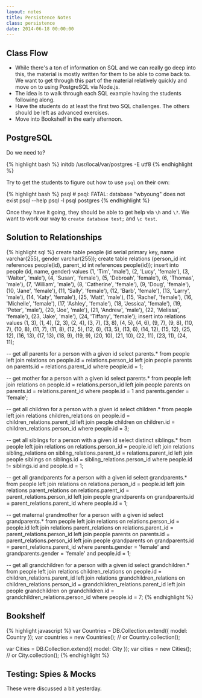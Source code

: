 ```yaml
---
layout: notes
title: Persistence Notes
class: persistence
date: 2014-06-18 00:00:00
---
```


## Class Flow

- While there's a ton of information on SQL and we can really go deep into
this, the material is mostly written for them to be able to come back to. We
want to get through this part of the material relatively quickly and move on
to using PostgreSQL via Node.js.
- The idea is to walk through each SQL example having the students following
along.
- Have the students do at least the first two SQL challenges. The others should
be left as advanced exercises.
- Move into Bookshelf in the early afternoon.

## PostgreSQL

Do we need to?

{% highlight bash %}
initdb /usr/local/var/postgres -E utf8
{% endhighlight %}

Try to get the students to figure out how to use `psql` on their own:

{% highlight bash %}
psql # psql: FATAL:  database "wbyoung" does not exist
psql --help
psql -l
psql postgres
{% endhighlight %}

Once they have it going, they should be able to get help via `\h` and `\?`. We
want to work our way to `create database test;` and `\c test`.

## Solution to Relationships

{% highlight sql %}
create table people (id serial primary key, name varchar(255), gender varchar(255));
create table relations (person_id int references people(id),  parent_id int references people(id));
insert into people (id, name, gender) values (1, 'Tim', 'male'), (2, 'Lucy', 'female'), (3, 'Walter', 'male'), (4, 'Susan', 'female'), (5, 'Debroah', 'female'), (6, 'Thomas', 'male'), (7, 'William', 'male'), (8, 'Catherine', 'female'), (9, 'Doug', 'female'), (10, 'Jane', 'female'), (11, 'Sally', 'female'), (12, 'Barb', 'female'), (13, 'Larry', 'male'), (14, 'Katy', 'female'), (25, 'Matt', 'male'), (15, 'Rachel', 'female'), (16, 'Michelle', 'female'), (17, 'Ashley', 'female'), (18, 'Jessica', 'female'), (19, 'Peter', 'male'), (20, 'Joe', 'male'), (21, 'Andrew', 'male'), (22, 'Melissa', 'female'), (23, 'Jake', 'male'), (24, 'Tiffany', 'female');
insert into relations values (1, 3), (1, 4), (2, 3), (2, 4), (3, 7), (3, 8), (4, 5), (4, 6), (9, 7), (9, 8), (10, 7), (10, 8), (11, 7), (11, 8), (12, 5), (12, 6), (13, 5), (13, 6), (14, 12), (15, 12), (25, 12), (16, 13), (17, 13), (18, 9), (19, 9), (20, 10), (21, 10), (22, 11), (23, 11), (24, 11);

-- get all parents for a person with a given id
select parents.*
from people
left join relations on people.id = relations.person_id
left join people parents on parents.id = relations.parent_id
where people.id = 1;

-- get mother for a person with a given id
select parents.*
from people
left join relations on people.id = relations.person_id
left join people parents on parents.id = relations.parent_id
where people.id = 1 and parents.gender = 'female';

-- get all children for a person with a given id
select children.*
from people
left join relations children_relations on people.id = children_relations.parent_id
left join people children on children.id = children_relations.person_id
where people.id = 3;

-- get all siblings for a person with a given id
select distinct siblings.*
from people
left join relations on relations.person_id = people.id
left join relations sibling_relations on sibling_relations.parent_id = relations.parent_id
left join people siblings on siblings.id = sibling_relations.person_id
where people.id != siblings.id and people.id = 1;

-- get all grandparents for a person with a given id
select grandparents.*
from people
left join relations on relations.person_id = people.id
left join relations parent_relations on relations.parent_id = parent_relations.person_id
left join people grandparents on grandparents.id = parent_relations.parent_id
where people.id = 1;

-- get maternal grandmother for a person with a given id
select grandparents.*
from people
left join relations on relations.person_id = people.id
left join relations parent_relations on relations.parent_id = parent_relations.person_id
left join people parents on parents.id = parent_relations.person_id
left join people grandparents on grandparents.id = parent_relations.parent_id
where parents.gender = 'female' and grandparents.gender = 'female' and people.id = 1;


-- get all grandchildren for a person with a given id
select grandchildren.*
from people
left join relations children_relations on people.id = children_relations.parent_id
left join relations grandchildren_relations on children_relations.person_id = grandchildren_relations.parent_id
left join people grandchildren on grandchildren.id = grandchildren_relations.person_id
where people.id = 7;
{% endhighlight %}

## Bookshelf

{% highlight javascript %}
var Countries = DB.Collection.extend({
  model: Country
});
var countries = new Countries(); // or Country.collection();

var Cities = DB.Collection.extend({
  model: City
});
var cities = new Cities(); // or City.collection();
{% endhighlight %}


## Testing: Spies & Mocks

These were discussed a bit yesterday.
